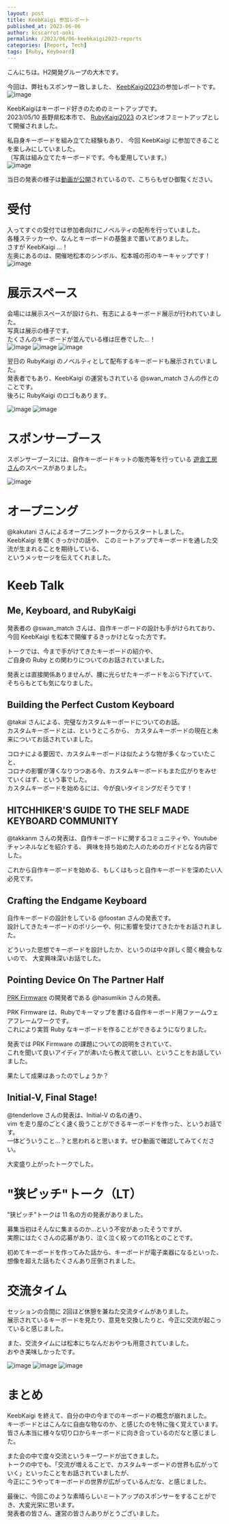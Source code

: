 ```yaml
---
layout: post
title: KeebKaigi 参加レポート
published_at: 2023-06-06
author: kcscarrot-ooki
permalink: /2023/06/06-keebkaigi2023-reports
categories: [Report, Tech]
tags: [Ruby, Keyboard]
---
```


こんにちは。H2開発グループの大木です。  

今回は、弊社もスポンサー致しました、
[KeebKaigi2023](https://keebkaigi.org/2023/)の参加レポートです。  
![image](/assets/images/keebkaigi2023/keebkaigi2023_sponsors.jpg)

KeebKaigiはキーボード好きのためのミートアップです。  
2023/05/10 長野県松本市で、
[RubyKaigi2023](https://rubykaigi.org/2023) のスピンオフミートアップとして開催されました。  

私自身キーボードを組み立てた経験もあり、
今回 KeebKaigi に参加できることを楽しみにしていました。  
（写真は組み立てたキーボードです。今も愛用しています。）  
![image](/assets/images/keebkaigi2023/keebkaigi2023_my_key.jpg)


当日の発表の様子は[動画が公開](https://www.youtube.com/watch?v=Lk3-5ceJz4Y&t=1s)されているので、こちらもぜひ御覧ください。

# 受付
入ってすぐの受付では参加者向けにノベルティの配布を行っていました。  
各種ステッカーや、なんとキーボードの基盤まで置いてありました。  
さすが KeebKaigi …！  
左奥にあるのは、開催地松本のシンボル、松本城の形のキーキャップです！  
![image](/assets/images/keebkaigi2023/keebkaigi2023_reception.JPG)

# 展示スペース
会場には展示スペースが設けられ、有志によるキーボード展示が行われていました。  
写真は展示の様子です。  
たくさんのキーボードが並んでいる様は圧巻でした…！  
![image](/assets/images/keebkaigi2023/keebkaigi2023_tenji_space1.jpg)
![image](/assets/images/keebkaigi2023/keebkaigi2023_tenji_space2.jpg)
![image](/assets/images/keebkaigi2023/keebkaigi2023_tenji_space3.jpg)

翌日の RubyKaigi のノベルティとして配布するキーボードも展示されていました。  
発表者でもあり、KeebKaigi の運営もされている @swan_match さんの作とのことです。  
後ろに RubyKaigi のロゴもあります。

![image](/assets/images/keebkaigi2023/keebkaigi2023_rubykaigi_key1.jpg)
![image](/assets/images/keebkaigi2023/keebkaigi2023_rubykaigi_key2.jpg)


# スポンサーブース
スポンサーブースには、自作キーボードキットの販売等を行っている [遊舎工房さん](https://yushakobo.jp/)のスペースがありました。  

![image](/assets/images/keebkaigi2023/keebkaigi2023_yuusha.jpg)


# オープニング
@kakutani さんによるオープニングトークからスタートしました。  
KeebKaigi を開くきっかけの話や、
このミートアップでキーボードを通した交流が生まれることを期待している、  
というメッセージを伝えてくれました。

# Keeb Talk
## Me, Keyboard, and RubyKaigi
発表者の @swan_match さんは、自作キーボードの設計も手がけられており、  
今回 KeebKaigi を松本で開催するきっかけとなった方です。  

トークでは、今まで手がけてきたキーボードの紹介や、  
ご自身の Ruby との関わりについてのお話されていました。  

発表とは直接関係ありませんが、腰に光らせたキーボードをぶら下げていて、  
そちらもとても気になりました。  

## Building the Perfect Custom Keyboard
@takai さんによる、完璧なカスタムキーボードについてのお話。  
カスタムキーボードとは、というところから、
カスタムキーボードの現在と未来についてお話されていました。  

コロナによる要因で、カスタムキーボードは似たような物が多くなっていたこと、  
コロナの影響が薄くなりつつある今、カスタムキーボードもまた広がりをみせていくはず、という事でした。  
カスタムキーボードを始めるには、今が良いタイミングだそうです！


## HITCHHIKER'S GUIDE TO THE SELF MADE KEYBOARD COMMUNITY
@takkanm さんの発表は、自作キーボードに関するコミュニティや、Youtube チャンネルなどを紹介する、
興味を持ち始めた人のためのガイドとなる内容でした。  

これから自作キーボードを始める、もしくはもっと自作キーボードを深めたい人必見です。


## Crafting the Endgame Keyboard
自作キーボードの設計をしている @foostan さんの発表です。  
設計してきたキーボードのポリシーや、何に影響を受けてきたかをお話されました。

どういった思想でキーボードを設計したか、というのは中々詳しく聞く機会もないので、
大変興味深いお話でした。  


## Pointing Device On The Partner Half
[PRK Firmware](https://github.com/picoruby/prk_firmware) の開発者である @hasumikin さんの発表。  

PRK Firmware は、Rubyでキーマップを書ける自作キーボード用ファームウェアフレームワークです。  
これにより実質 Ruby なキーボードを作ることができるようになりました。  

発表では PRK Firmware の課題についての説明をされていて、  
これを聞いて良いアイディアが沸いたら教えて欲しい、ということをお話していました。  

果たして成果はあったのでしょうか？


## Initial-V, Final Stage!
@tenderlove さんの発表は、Initial-V の名の通り、  
vim を走り屋のごとく速く扱うことができるキーボードを作った、というお話です。  
一体どういうこと…？と思われると思います。ぜひ動画で確認してみてください。  

大変盛り上がったトークでした。


# "狭ピッチ"トーク（LT）
"狭ピッチ"トークは 11 名の方の発表がありました。  

募集当初はそんなに集まるのか…という不安があったそうですが、  
実際にはたくさんの応募があり、泣く泣く絞っての11名とのことです。  

初めてキーボードを作ってみた話から、キーボードが電子楽器になるといった、
想像を超えた話もたくさんあり圧倒されました。


# 交流タイム
セッションの合間に 2回ほど休憩を兼ねた交流タイムがありました。  
展示されているキーボードを見たり、意見を交換したりと、今正に交流が起こっていると感じました。

また、交流タイムには松本にちなんだおやつも用意されていました。  
おやき美味しかったです。

![image](/assets/images/keebkaigi2023/keebkaigi2023_sweets1.jpg)
![image](/assets/images/keebkaigi2023/keebkaigi2023_sweets2.jpg)
![image](/assets/images/keebkaigi2023/keebkaigi2023_sweets3.jpg)

# まとめ
KeebKaigi を終えて、自分の中の今までのキーボードの概念が崩れました。  
キーボードとはこんなに自由な物なのか、と感じたのを特に強く覚えています。  
皆さん本当に様々な切り口からキーボードに向き合っているのだなと感じました。    

また会の中で度々交流というキーワードが出てきました。  
トークの中でも、「交流が増えることで、カスタムキーボードの世界も広がっていく」といったことをお話されていましたが、  
今正にこうやってキーボードの世界が広がっているんだな、と感じました。

最後に、今回このような素晴らしいミートアップのスポンサーをすることができ、大変光栄に思います。  
発表者の皆さん、運営の皆さんありがとうございました。
